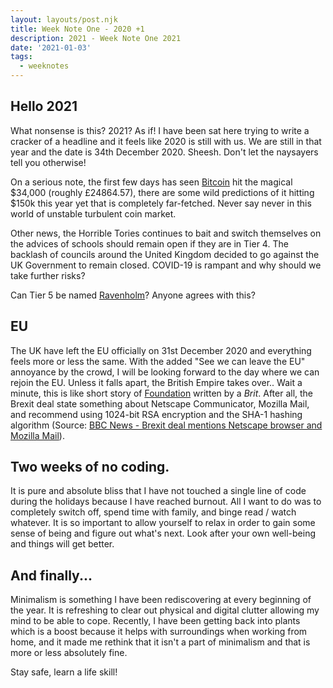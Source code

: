 ```yaml
---
layout: layouts/post.njk
title: Week Note One - 2020 +1
description: 2021 - Week Note One 2021
date: '2021-01-03'
tags:
  - weeknotes
---
```


## Hello 2021

What nonsense is this? 2021? As if! I have been sat here trying to write a cracker of a headline and it feels like 2020 is still with us. We are still in that year and the date is 34th December 2020. Sheesh. Don't let the naysayers tell you otherwise!

On a serious note, the first few days has seen [Bitcoin](https://en.wikipedia.org/wiki/Bitcoin) hit the magical $34,000 (roughly £24864.57), there are some wild predictions of it hitting $150k this year yet that is completely far-fetched. Never say never in this world of unstable turbulent coin market.

Other news, the Horrible Tories continues to bait and switch themselves on the advices of schools should remain open if they are in Tier 4. The backlash of councils around the United Kingdom decided to go against the UK Government to remain closed. COVID-19 is rampant and why should we take further risks?

Can Tier 5 be named [Ravenholm](https://www.youtube.com/watch?v=kz71F34UyIM)? Anyone agrees with this?

## EU

The UK have left the EU officially on 31st December 2020 and everything feels more or less the same. With the added "See we can leave the EU" annoyance by the crowd, I will be looking forward to the day where we can rejoin the EU. Unless it falls apart, the British Empire takes over.. Wait a minute, this is like short story of [Foundation](https://en.wikipedia.org/wiki/Foundation_series) written by a _Brit_. After all, the Brexit deal state something about Netscape Communicator, Mozilla Mail, and recommend using 1024-bit RSA encryption and the SHA-1 hashing algorithm (Source: [BBC News - Brexit deal mentions Netscape browser and Mozilla Mail](https://www.bbc.co.uk/news/technology-55475433)).

## Two weeks of no coding.

It is pure and absolute bliss that I have not touched a single line of code during the holidays because I have reached burnout. All I want to do was to completely switch off, spend time with family, and binge read / watch whatever. It is so important to allow yourself to relax in order to gain some sense of being and figure out what's next. Look after your own well-being and things will get better.

## And finally...

Minimalism is something I have been rediscovering at every beginning of the year. It is refreshing to clear out physical and digital clutter allowing my mind to be able to cope. Recently, I have been getting back into plants which is a boost because it helps with surroundings when working from home, and it made me rethink that it isn't a part of minimalism and that is more or less absolutely fine.

Stay safe, learn a life skill!

